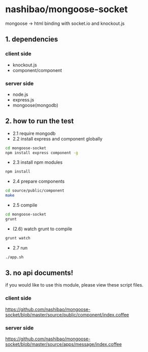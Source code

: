 # nashibao/mongoose-socket

mongoose -> html binding with socket.io and knockout.js

## 1. dependencies

### client side

- knockout.js
- component/component


### server side

- node.js
- express.js
- mongoose(mongodb)

## 2. how to run the test

- 2.1 require mongodb
- 2.2 install express and component globally

```bash
cd mongoose-socket
npm install express component -g
```

- 2.3 install npm modules

```bash
npm install
```

- 2.4 prepare components

```bash
cd source/public/component
make
```

- 2.5 compile

```bash
cd mongoose-socket
grunt
```

- (2.6) watch grunt to compile

```bash
grunt watch
```
- 2.7 run

```bash
./app.sh
```

## 3. no api documents!

if you would like to use this module, please view these script files.

### client side

https://github.com/nashibao/mongoose-socket/blob/master/source/public/component/index.coffee


### server side

https://github.com/nashibao/mongoose-socket/blob/master/source/apps/message/index.coffee




